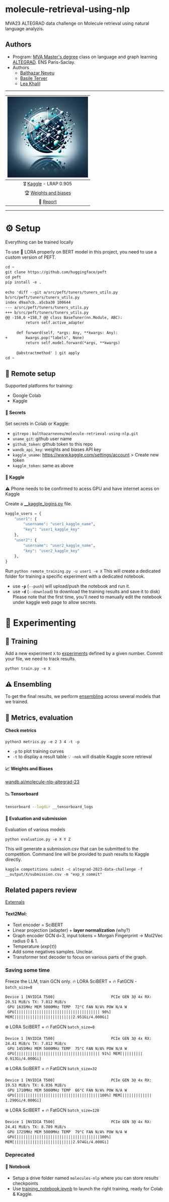 # molecule-retrieval-using-nlp
MVA23 ALTEGRAD data challenge on Molecule retrieval using natural language analyzis.


## Authors
- Program: [MVA Master's degree](https://www.master-mva.com/) class on language and graph learning [ALTEGRAD](https://www.master-mva.com/cours/cat-advanced-learning-for-text-and-graph-data-altegrad/). ENS Paris-Saclay.
- Authors
    - [Balthazar Neveu](https://github.com/balthazarneveu)
    - [Basile Terver](https://github.com/Basile-Terv)
    - [Lea Khalil](https://github.com/lea-khalil)



-----

| ![](/report/figures/logo.png) |
|:-----:|
| :medal_military: [Kaggle](https://www.kaggle.com/competitions/altegrad-2023-data-challenge) - LRAP 0.905 |
| :trophy: [Weights and biases](https://wandb.ai/molecule-nlp-altegrad-23) |
| :scroll: [Report](/report/report.pdf) |


------
# :gear: Setup
Everything can be trained locally


To use :parrot: LORA properly on BERT model in this project, you need to use a custom version of PEFT.

```
cd ~
git clone https://github.com/huggingface/peft
cd peft
pip install -e .

echo 'diff --git a/src/peft/tuners/tuners_utils.py b/src/peft/tuners/tuners_utils.py
index d9aa7cb..a5cba30 100644
--- a/src/peft/tuners/tuners_utils.py
+++ b/src/peft/tuners/tuners_utils.py
@@ -158,6 +158,7 @@ class BaseTuner(nn.Module, ABC):
         return self.active_adapter
 
     def forward(self, *args: Any, **kwargs: Any):
+        kwargs.pop("labels", None)
         return self.model.forward(*args, **kwargs)
 
     @abstractmethod' | git apply
cd ~
```

## :satellite: Remote setup
Supported platforms for training:
- Google Colab
- Kaggle

#### :key: Secrets
Set secrets in Colab or Kaggle: 
- `gitrepo` : `balthazarneveu/molecule-retrieval-using-nlp.git`
- `uname_git`: github user name
- `github_token`: github token to this repo
- `wandb_api_key`: weights and biases API key
- `kaggle_uname`: https://www.kaggle.com/settings/account > Create new token
- `kaggle_token`: same as above


#### :rocket: Kaggle

:warning: Phone needs to be confirmed to acess GPU and have internet acess on Kaggle


Create a [__kaggle_logins.py](/__kaggle_login.py) file.
```python
kaggle_users = {
    "user1": {
        "username": "user1_kaggle_name",
        "key": "user1_kaggle_key"
    },
    "user2": {
        "username": "user2_kaggle_name",
        "key": "user2_kaggle_key"
    },
}
```

Run `python remote_training.py -u user1 -e X`
This will create a dedicated folder for training a specific experiment with a dedicated notebook.
- use **`-p`** (`--push`) will upload/push the notebook and run it.
- use **`-d`** (`--download`) to download the training results and save it to disk)
Please note that the first time, you'll need to manually edit the notebook under kaggle web page to allow secrets.



# :toolbox: Experimenting
## :jigsaw: Training 
Add a new experiment `X` to [experiments](/experiments.py) defined by a given number.
Commit your file, we need to track results.
```shell
python train.py -e X
```


## :warning: Ensembling
To get the final results, we perform [ensembling](ensembling.py) across several models that we trained. 


## :triangular_ruler: Metrics, evaluation

#### Check metrics


```
python3 metrics.py -e 2 3 4 -t -p
```
- `-p` to plot training curves
- `-t` to display a result table :bulb: `-nok` will disable Kaggle score retrieval

#### :chart_with_upwards_trend: Weights and Biases
[wandb.ai/molecule-nlp-altegrad-23](https://wandb.ai/molecule-nlp-altegrad-23)

#### :chart_with_downwards_trend: Tensorboard
```bash
tensorboard --logdir __tensorboard_logs
```
#### :rocket: Evaluation and submission
Evaluation of various models
```shell
python evaluation.py -e X Y Z
```
This will generate a submission.csv that can be submitted to the competition.
Command line will be provided to push results to Kaggle directly.


```shell
kaggle competitions submit -c altegrad-2023-data-challenge -f __output/X/submission.csv -m "exp_X commit"
```


## Related papers review
[Externals](external/papers)

#### Text2Mol: 
- Text encoder = SciBERT
- Linear projection (adapter) + **layer normalization** (why?)
- Graph encoder GCN d=3, input tokens = Morgan Fingerprint -> Mol2Vec radius 0 & 1.
- Temperature ($exp (\tau)$)
- Add some negatives samples. Unclear.
- Transformer text decoder to focus on various parts of the graph.



### Saving some time
Freeze the LLM, train GCN only.
:fire: LORA SciBERT + :fire: FatGCN - `batch_size=8`
```
Device 1 [NVIDIA T500]                         PCIe GEN 3@ 4x RX: 20.51 MiB/s TX: 7.812 MiB/s
 GPU 1635MHz MEM 5000MHz TEMP  72°C FAN N/A% POW N/A W
 GPU[||||||||||||||||||||||||||||||||||||| 90%] MEM[||||||||||||||||||||||||||2.951Gi/4.000Gi]
```

:snowflake: LORA SciBERT + :fire: FatGCN  `batch_size=8`
```
Device 1 [NVIDIA T500]                         PCIe GEN 3@ 4x RX: 24.41 MiB/s TX: 7.812 MiB/s
 GPU 1455MHz MEM 5000MHz TEMP  75°C FAN N/A% POW N/A W
 GPU[||||||||||||||||||||||||||||||||||||| 91%] MEM[|||||||||                 0.913Gi/4.000Gi]
```

:snowflake: LORA SciBERT + :fire: FatGCN  `batch_size=32`
```
Device 1 [NVIDIA T500]                         PCIe GEN 3@ 4x RX: 19.53 MiB/s TX: 6.836 MiB/s
 GPU 1710MHz MEM 5000MHz TEMP  66°C FAN N/A% POW N/A W
 GPU[|||||||||||||||||||||||||||||||||||||100%] MEM[|||||||||||||             1.290Gi/4.000Gi]
```


:snowflake: LORA SciBERT + :fire: FatGCN  `batch_size=128`
```
Device 1 [NVIDIA T500]                         PCIe GEN 3@ 4x RX: 24.41 MiB/s TX: 8.789 MiB/s
 GPU 1725MHz MEM 5000MHz TEMP  79°C FAN N/A% POW N/A W
 GPU[|||||||||||||||||||||||||||||||||||||100%] MEM[||||||||||||||||||||||||||2.974Gi/4.000Gi]
```

### Deprecated
#### :scroll: Notebook
- Setup a drive folder named `molecules-nlp` where you can store results checkpoints
- Use [training_notebook.ipynb](/training_notebook.ipynb) to launch the right training, ready for Colab & Kaggle.
